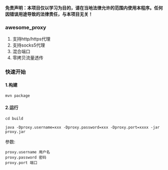 **免责声明：本项目仅以学习为目的，请在当地法律允许的范围内使用本程序。任何因错误用途导致的法律责任，与本项目无关！**

### awesome_proxy

1. 支持http/https代理
2. 支持socks5代理
3. 混合端口
4. 零拷贝流量透传

### 快速开始

#### 1.构建
```
mvn package
```

#### 2.运行
```
cd build

java -Dproxy.username=xxx -Dproxy.password=xxx -Dproxy.port=xxxx -jar proxy.jar
```
参数:
```
proxy.username 用户名
proxy.password 密码
proxy.port 端口
```
